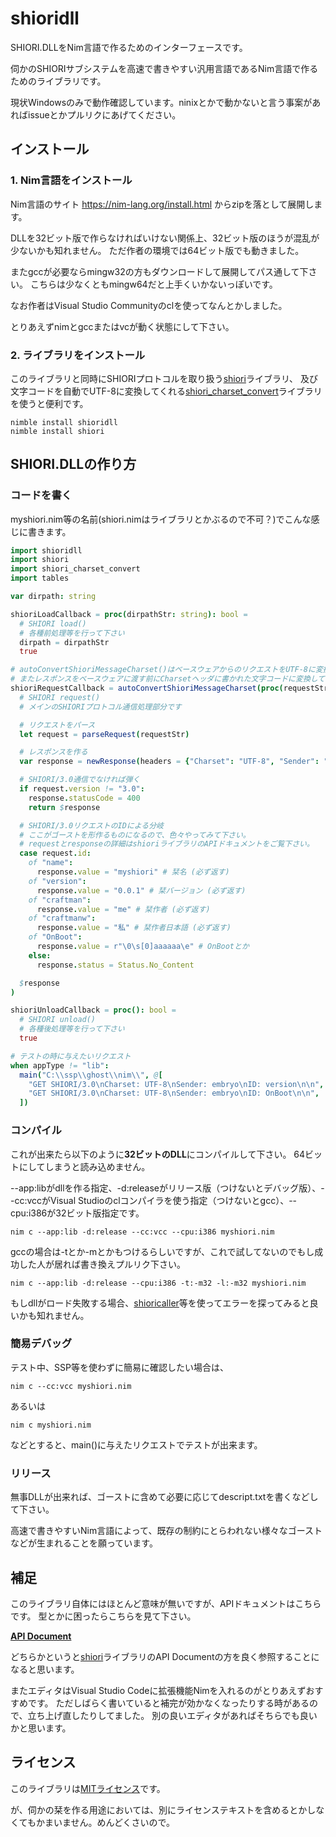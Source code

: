# shioridll

SHIORI.DLLをNim言語で作るためのインターフェースです。

伺かのSHIORIサブシステムを高速で書きやすい汎用言語であるNim言語で作るためのライブラリです。

現状Windowsのみで動作確認しています。ninixとかで動かないと言う事案があればissueとかプルリクにあげてください。

## インストール

### 1. Nim言語をインストール

Nim言語のサイト https://nim-lang.org/install.html からzipを落として展開します。

DLLを32ビット版で作らなければいけない関係上、32ビット版のほうが混乱が少ないかも知れません。
ただ作者の環境では64ビット版でも動きました。

またgccが必要ならmingw32の方もダウンロードして展開してパス通して下さい。
こちらは少なくともmingw64だと上手くいかないっぽいです。

なお作者はVisual Studio Communityのclを使ってなんとかしました。

とりあえずnimとgccまたはvcが動く状態にして下さい。

### 2. ライブラリをインストール

このライブラリと同時にSHIORIプロトコルを取り扱う[shiori](https://github.com/Narazaka/shiori-nim)ライブラリ、
及び文字コードを自動でUTF-8に変換してくれる[shiori_charset_convert](https://github.com/Narazaka/shiori_charset_convert-nim)ライブラリを使うと便利です。

```
nimble install shioridll
nimble install shiori
```

## SHIORI.DLLの作り方

### コードを書く

myshiori.nim等の名前(shiori.nimはライブラリとかぶるので不可？)でこんな感じに書きます。

```nim
import shioridll
import shiori
import shiori_charset_convert
import tables

var dirpath: string

shioriLoadCallback = proc(dirpathStr: string): bool =
  # SHIORI load()
  # 各種前処理等を行って下さい
  dirpath = dirpathStr
  true

# autoConvertShioriMessageCharset()はベースウェアからのリクエストをUTF-8に変換してくれます。
# またレスポンスをベースウェアに渡す前にCharsetヘッダに書かれた文字コードに変換してくれます。
shioriRequestCallback = autoConvertShioriMessageCharset(proc(requestStr: string): string =
  # SHIORI request()
  # メインのSHIORIプロトコル通信処理部分です

  # リクエストをパース
  let request = parseRequest(requestStr)

  # レスポンスを作る
  var response = newResponse(headers = {"Charset": "UTF-8", "Sender": "nimshiori"}.newOrderedTable)

  # SHIORI/3.0通信でなければ弾く
  if request.version != "3.0":
    response.statusCode = 400
    return $response

  # SHIORI/3.0リクエストのIDによる分岐
  # ここがゴーストを形作るものになるので、色々やってみて下さい。
  # requestとresponseの詳細はshioriライブラリのAPIドキュメントをご覧下さい。
  case request.id:
    of "name":
      response.value = "myshiori" # 栞名 (必ず返す)
    of "version":
      response.value = "0.0.1" # 栞バージョン (必ず返す)
    of "craftman":
      response.value = "me" # 栞作者 (必ず返す)
    of "craftmanw":
      response.value = "私" # 栞作者日本語 (必ず返す)
    of "OnBoot":
      response.value = r"\0\s[0]aaaaaa\e" # OnBootとか
    else:
      response.status = Status.No_Content

  $response
)

shioriUnloadCallback = proc(): bool =
  # SHIORI unload()
  # 各種後処理等を行って下さい
  true

# テストの時に与えたいリクエスト
when appType != "lib":
  main("C:\\ssp\\ghost\\nim\\", @[
    "GET SHIORI/3.0\nCharset: UTF-8\nSender: embryo\nID: version\n\n",
    "GET SHIORI/3.0\nCharset: UTF-8\nSender: embryo\nID: OnBoot\n\n",
  ])
```

### コンパイル

これが出来たら以下のように**32ビットのDLL**にコンパイルして下さい。
64ビットにしてしまうと読み込めません。

--app:libがdllを作る指定、-d:releaseがリリース版（つけないとデバッグ版）、--cc:vccがVisual Studioのclコンパイラを使う指定（つけないとgcc）、--cpu:i386が32ビット版指定です。
```
nim c --app:lib -d:release --cc:vcc --cpu:i386 myshiori.nim
```

gccの場合は-tとか-mとかもつけるらしいですが、これで試してないのでもし成功した人が居れば書き換えプルリク下さい。
```
nim c --app:lib -d:release --cpu:i386 -t:-m32 -l:-m32 myshiori.nim
```

もしdllがロード失敗する場合、[shioricaller](https://github.com/Narazaka/shioricaller)等を使ってエラーを探ってみると良いかも知れません。

### 簡易デバッグ

テスト中、SSP等を使わずに簡易に確認したい場合は、

```
nim c --cc:vcc myshiori.nim
```

あるいは

```
nim c myshiori.nim
```

などとすると、main()に与えたリクエストでテストが出来ます。

### リリース

無事DLLが出来れば、ゴーストに含めて必要に応じてdescript.txtを書くなどして下さい。

高速で書きやすいNim言語によって、既存の制約にとらわれない様々なゴーストなどが生まれることを願っています。

## 補足

このライブラリ自体にはほとんど意味が無いですが、APIドキュメントはこちらです。
型とかに困ったらこちらを見て下さい。

**[API Document](https://narazaka.github.io/shioridll-nim/)**

どちらかというと[shiori](https://github.com/Narazaka/shiori-nim)ライブラリのAPI Documentの方を良く参照することになると思います。

またエディタはVisual Studio Codeに拡張機能Nimを入れるのがとりあえずおすすめです。
ただしばらく書いていると補完が効かなくなったりする時があるので、立ち上げ直したりしてました。
別の良いエディタがあればそちらでも良いかと思います。

## ライセンス

このライブラリは[MITライセンス](https://narazaka.net/license/MIT?2017)です。

が、伺かの栞を作る用途においては、別にライセンステキストを含めるとかしなくてもかまいません。めんどくさいので。
